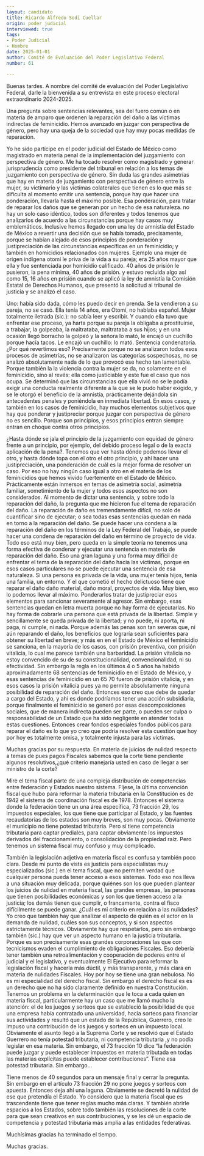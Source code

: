 ```yaml
---
layout: candidato
title: Ricardo Alfredo Sodi Cuellar
origin: poder judicial
interviewed: true
tags:
- Poder Judicial
- Hombre
date: 2025-01-01
author: Comité de Evaluación del Poder Legislativo Federal
number: 61

---
```


Buenas tardes. A nombre del comité de evaluación del Poder Legislativo Federal, darle la bienvenida a su entrevista en este proceso electoral extraordinario 2024-2025.

Una pregunta sobre sentencias relevantes, sea del fuero común o en materia de amparo que ordenen la reparación del daño a las víctimas indirectas de feminicidio. Hemos avanzado en juzgar con perspectiva de género, pero hay una queja de la sociedad que hay muy pocas medidas de reparación.

Yo he sido partícipe en el poder judicial del Estado de México como magistrado en materia penal de la implementación del juzgamiento con perspectiva de género. Me ha tocado resolver como magistrado y generar jurisprudencia como presidente del tribunal en relación a los temas de juzgamiento con perspectiva de género. Sin duda las grandes asimetrías que hay en materia de juzgamiento con perspectiva de género entre la mujer, su victimario y las víctimas colaterales que tienen es lo que más se dificulta al momento emitir una sentencia, porque  hay que hacer una ponderación, llevarla hasta el máximo posible. 
Esa ponderación, para tratar de reparar los daños que se generan por un hecho de esa naturaleza. no hay un solo caso idéntico, todos son diferentes y todos tenemos que analizarlos de acuerdo a las circunstancias porque hay casos muy emblemáticos. Inclusive hemos llegado con una ley de amnistía del Estado de México a revertir una decisión que se había tomado, precisamente, porque se habían alejado de esos principios de ponderación y justipreciación de las circunstancias específicas en un feminicidio; y también en homicidios relacionados con mujeres. 
Ejemplo una mujer de origen indígena otomí le priva de la vida a su pareja; era 25 años mayor que ella y fue sentenciada por homicidio calificado. 40 años de prisión le pusieron, la pena mínima, 40 años de prisión. y estuvo recluida algo así como 15, 16 años en prisión cuando se aplicó la ley de amnistía la Comisión Estatal de Derechos Humanos, que presentó la solicitud al tribunal de justicia y se analizó el caso.

Uno: había sido dada, cómo les puedo decir en prenda. Se la vendieron a su pareja, no se casó. Ella tenía 14 años, era Otomí, no hablaba español. Mujer totalmente iletrada (sic.): no sabía leer y escribir. Y cuando ella tuvo que enfrentar ese proceso, ya harta porque su pareja la obligaba a prostituirse, a trabajar, la golpeaba, la maltrataba, maltrataba a sus hijos; y en una ocasión llegó borracho la golpeó y la señora lo mató, le encajó un cuchillo porque hacía tacos. Le encajó un cuchillo: lo mató. Sentencia condenatoria. 
¿Por qué revertimos  eso? Precisamente porque no se analizaron todos esos procesos de asimetrías, no se analizaron las categorías sospechosas, no se analizó absolutamente nada de lo que provocó ese hecho tan lamentable. Porque también la la violencia contra la mujer se da, no solamente en el feminicidio, sino al revés: ella como justiciable y este fue el caso que nos ocupa. Se determinó que las circunstancias que ella vivió no se le podía exigir una conducta realmente diferente a la que se le pudo haber exigido, y se le otorgó el beneficio de la amnistía, prácticamente dejándola sin antecedentes penales y poniéndola en inmediata libertad. En esos casos, y también en los casos de feminicidio, hay muchos elementos subjetivos que hay que ponderar y justipreciar porque juzgar con perspectiva de género no es sencillo. Porque son principios, y esos principios entran siempre entran en choque contra otros principios.

¿Hasta dónde se jala el principio de la juzgamiento con equidad de género frente a un principio, por ejemplo, del debido proceso legal o de la exacta aplicación de la pena?. Tenemos que ver hasta dónde podemos llevar el otro, y hasta dónde topa con el otro el otro principio, y ahí hacer una justipreciación, una ponderación de cuál es la mejor forma de resolver un caso. Por eso no hay ningún caso igual a otro en el materia de los feminicidios que hemos vivido fuertemente en el Estado de México. Prácticamente están inmersos en temas de asimetría social, asimetría familiar, sometimiento de la mujer y todos esos aspectos no son considerados. Al momento de dictar una sentencia, y sobre todo la reparación del daño, la pregunta que me hicieron fue el tema de reparación del daño. La reparación de daño es tremendamente difícil, no solo de cuantificar sino de ejecutar; o sea todas esas sentencias quedan en nada en torno a la reparación del daño. Se puede hacer una condena a la reparación del daño en los términos de la Ley Federal del Trabajo, se puede hacer una condena de reparación del daño en término de proyecto de vida. Todo eso está muy bien, pero queda en la simple teoría no tenemos una forma efectiva de condenar y ejecutar una sentencia en materia de reparación del daño. Eso una gran laguna y una forma muy difícil de enfrentar el tema de la reparación del daño hacia las víctimas, porque en esos casos particulares no se puede ejecutar una sentencia de esa naturaleza. 
Si una persona es privada de la vida, una mujer tenía hijos, tenía una familia, un entorno. Y el que cometió el hecho delictuoso tiene que reparar el daño daño material, daño moral, proyectos de vida. Muy bien, eso lo podemos llevar al máximo. Ponderarlos tratar de justipreciar esos elementos para sancionar severamente al agresor. Sin embargo, esas sentencias quedan en letra muerta porque no hay forma de ejecutarlas. No hay forma de cobrarle una persona que está privada de la libertad. Simple y sencillamente se queda privada de la libertad; y no puede, ni aporta, ni paga, ni cumple, ni nada. Porque además las penas son tan severas que, ni aún reparando el daño, los beneficios que lograría sean suficientes para obtener su libertad en breve; y más en en el Estado de México el feminicidio se sanciona, en la mayoría de los casos, con prisión preventiva, con prisión vitalicia, lo cual me parece también una barbaridad. La prisión vitalicia no estoy convencido de su de su constitucionalidad, convencionalidad, ni su efectividad. 
Sin embargo la regla en los últimos 4 o 5 años ha habido aproximadamente 68 sentencias de feminicidio en el Estado de México, y esas sentencias de feminicidio en un 65 70 fueron de prisión vitalicia, y en esos casos la prisión vitalicia pues ya no permite absolutamente ninguna posibilidad de reparación del daño. Entonces eso creo que debe de quedar a cargo del Estado, y ahí es donde podríamos tener una acción subsidiaria, porque finalmente el feminicidio se generó por esas descomposiciones sociales, que de manera indirecta pueden ser parte, o pueden ser culpa o responsabilidad de un Estado que ha sido negligente en atender todas estas cuestiones. Entonces crear fondos especiales fondos públicos para reparar el daño es lo que yo creo que podría resolver esta cuestión que hoy por hoy es totalmente omisa, y totalmente injusta para las víctimas.

Muchas gracias por su respuesta. En materia de juicios de nulidad respecto a temas de pues pagos Fiscales sabemos que la corte tiene pendiente algunos resolutivos,¿qué criterio manejaría usted en caso de llegar a ser ministro de la corte?

Mire el tema fiscal parte de una compleja distribución de competencias entre federación y Estados nuestro sistema. Fíjese, la última convención fiscal que hubo para reformar la materia tributaria en la Constitución es de 1942 el sistema de coordinación fiscal es de 1978. Entonces el sistema donde la federación tiene un una área específica, 73 fracción 29, los impuestos especiales, los que tiene que participar al Estado, y las fuentes recaudatorias de los estados son muy breves, son muy pocas. Obviamente el municipio no tiene potestad tributaria. Pero sí tiene competencia tributaria para captar prediales, para captar obviamente los impuestos derivados del fraccionamiento, o consolidación de la propiedad raíz. Pero tenemos un sistema fiscal muy confuso y muy complicado.

También la legislación adjetiva en materia fiscal es confusa y también poco clara. Desde mi punto de vista es justicia para especialistas muy especializados (sic.) en el tema fiscal, que no permiten verdad que cualquier persona pueda tener acceso a esos sistemas. Todo eso nos lleva a una situación muy delicada, porque quiénes son los que pueden plantear los juicios de nulidad en materia fiscal, las grandes empresas, las personas que tienen posibilidades económicas y son los que tienen acceso a la justicia; los demás tienen que cumplir, o francamente, contra el fisco difícilmente se puede ganar. 
¿Cuál es mi criterio en relación a las nulidades? Yo creo que también hay que analizar el aspecto de quién es el actor en la demanda de nulidad, cuáles son sus conceptos, y si son aspectos estrictamente técnicos. Obviamente hay que respetarlos, pero sin embargo también (sic.) hay que ver un aspecto humano en la justicia tributaria. Porque es son precisamente esas grandes corporaciones las que con tecnicismos evaden el cumplimiento de obligaciones Fiscales. Eso debería tener también una retroalimentación y cooperación de poderes entre el judicial y el legislativo, y eventualmente El Ejecutivo para reformar la legislación fiscal y hacerla más dúctil, y más transparente, y más clara en materia de nulidades Fiscales. Hoy por hoy se tiene una gran nebulosa. No es mi especialidad del derecho fiscal. Sin embargo el derecho fiscal es es un derecho que no ha sido claramente definido en nuestra Constitución. Tenemos un problema en la determinación que le toca a cada quien en materia fiscal, particularmente hay un caso que me llamó mucho la atención: el de los juegos y sorteos que se estableció  la posibilidad de que una empresa había contratado una universidad, hacía sorteos para financiar sus actividades y resultó que un estado de la República, Guerrero, creo le impuso una contribución de los juegos y sorteos en un impuesto local. Obviamente el asunto llegó a la Suprema Corte y se resolvió que el Estado Guerrero no tenía potestad tributaria, ni competencia tributaria ,y no podía legislar en esa materia. Sin embargo, el 73 fracción 10 dice “la federación puede juzgar y puede establecer impuestos en materia tributada en todas las materias explícitas puede establecer contribuciones”. Tiene esa potestad tributaria. Sin embargo…

Tiene menos de 40 segundos para un mensaje final y cerrar la pregunta.
Sin embargo en el artículo 73 fracción 29 no pone juegos y sorteos con apuesta. Entonces deja ahí una laguna. Obviamente se decretó la nulidad de ese que pretendía el Estado. Yo considero que la materia fiscal que es trascendente tiene que tener reglas mucho más claras. Y también abrirle espacios a los Estados, sobre todo también las resoluciones de la corte para que sean creativos en sus contribuciones, y se les dé un espacio de competencia y potestad tributaria más amplia a las entidades federativas.

Muchísimas gracias ha terminado el tiempo.

Muchas gracias.

